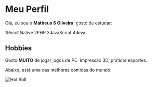 # Meu Perfil

Olá, eu sou o **Matheus S Oliveira**, gosto de estudar:

1React Native
2PHP
3JavaScript
4~~Java~~


## Hobbies
Gosto **MUITO** de jogar jogos de PC, impressão 3D, praticar esportes.

Abaixo, está uma das melhores comidas do mundo:

![Hot Roll](https://encrypted-tbn0.gstatic.com/images?q=tbn:ANd9GcRVJ4EMdfNLBm0OU5DcnlvzpB41q2-WjF4yRvLBJwKzuw&s)

